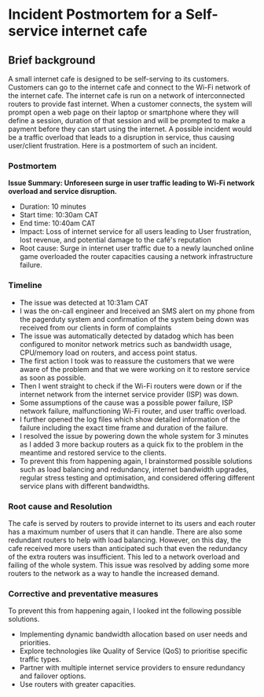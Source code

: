 <h1>Incident Postmortem for a Self-service internet cafe</h1>

<h2>Brief background</h2>
<p>A small internet cafe is designed to be self-serving to its customers. Customers can go to the internet cafe and connect to the Wi-Fi network of the internet cafe. The internet cafe is run on a network of interconnected routers to provide fast internet. When a customer connects, the system will prompt open a web page on their laptop or smartphone where they will define a session, duration of that session and will be prompted to make a payment before they can start using the internet. A possible incident would be a traffic overload that leads to a disruption in service, thus causing user/client frustration. Here is a postmortem of such an incident.</p>

<h3><b>Postmortem</b></h3>

<p>
<b>Issue Summary: Unforeseen surge in user traffic leading to Wi-Fi network overload and service disruption.</b>
<ul>
<li>Duration: 10 minutes</li>
<li>Start time: 10:30am CAT</li>
<li>End time: 10:40am CAT</li>
<li>Impact: Loss of internet service for all users leading to User frustration, lost revenue, and potential damage to the café's reputation</li>
<li>Root cause: Surge in internet user traffic due to a newly launched online game overloaded the router capacities causing a network infrastructure failure.</li>
</ul>
</p>

<h3><b>Timeline</b></h3>
<p>
<ul>
<li>The issue was detected at 10:31am CAT</li>
<li>I was the on-call engineer and Ireceived an SMS alert on my phone from the pagerduty system and confirmation of the system being down was received from our clients in form of complaints</li>
<li>The  issue was automatically detected by datadog which has been configured to monitor network metrics such as bandwidth usage, CPU/memory load on routers, and access point status.</li>
<li>The first action I took was to reassure the customers that we were aware of the problem and that we were working on it to restore service as soon as possible.</li>
<li>Then I went straight to check if the Wi-Fi routers were down or if the internet network from the internet service provider (ISP) was down.</li>
<li>Some assumptions of the cause was a possible power failure, ISP network failure, malfunctioning Wi-Fi router, and user traffic overload.</li>
<li>I further opened the log files which show detailed information of the failure including the exact time frame and duration of the failure.</li>
<li>I resolved the issue by powering down the whole system for 3 minutes as I added 3 more backup routers as a quick fix to the problem in the meantime and restored service to the clients.</li>
<li>To prevent this from happening again, I brainstormed possible solutions such as load balancing and redundancy,  internet bandwidth upgrades, regular stress testing and optimisation, and considered offering different service plans with different bandwidths.</li>
</ul>
</p>

<h3>Root cause and Resolution</h3>
<p>
The cafe is served by routers to provide internet to its users and each router has a maximum number of users that it can handle. There are also some redundant routers to help with load balancing. However, on this day, the cafe received more users than anticipated such that even the redundancy of the extra routers was insufficient. This led to a network overload and failing of the whole system.
This issue was resolved by adding some more routers to the network as a way to handle the increased demand.
</p>

<h3>Corrective and preventative measures</h3>
<p>
To prevent this from happening again, I looked int the following possible solutions.
<ul>
<li>Implementing dynamic bandwidth allocation based on user needs and priorities.</li>
<li>Explore technologies like Quality of Service (QoS) to prioritise specific traffic types.</li>
<li>Partner with multiple internet service providers to ensure redundancy and failover options.</li>
<li>Use routers with greater capacities.</li>
</ul>
</p>
